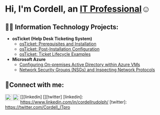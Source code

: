 <h1>Hi, I'm Cordell, an <a href="https://www.linkedin.com/in/google-ads-manager">IT Professional</a>☺</h1>

<h2>👨‍💻 Information Technology Projects:</h2>

- <b>osTicket (Help Desk Ticketing System)</b>
  - [osTicket: Prerequisites and Installation](https://github.com/rudolphcordell/osticket-prereqs)
  - [osTicket: Post-Installation Configuration](https://github.com/rudolphcordell/post-install-config)
  - [osTicket: Ticket Lifecycle Examples](https://github.com/rudolphcordell/ticket-lifecycle)
- <b>Microsoft Azure</b>
  - [Configuring On-premises Active Directory within Azure VMs](https://github.com/rudolphcordell/configure-ad)
  - [Network Security Groups (NSGs) and Inspecting Network Protocols](https://github.com/rudolphcordell/azure-network-protocols)

<h2>📲Connect with me:</h2>

[<img align="left" alt="Josh | LinkedIn" width="22px" src="https://cdn.jsdelivr.net/npm/simple-icons@v3/icons/linkedin.svg" />][linkedin]
[<img align="left" alt="Josh | Twitter" width="22px" src="https://cdn.jsdelivr.net/npm/simple-icons@v3/icons/twitter.svg" />][twitter]
[linkedin]: https://www.linkedin.com/in/cordellrudolph/
[twitter]: https://twitter.com/Cordell_ITpro
